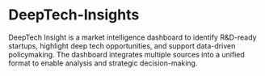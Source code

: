 # DeepTech-Insights
DeepTech Insight is a market intelligence dashboard to identify R&D-ready startups, highlight deep tech opportunities, and support data-driven policymaking. The dashboard integrates multiple sources into a unified format to enable analysis and strategic decision-making.
